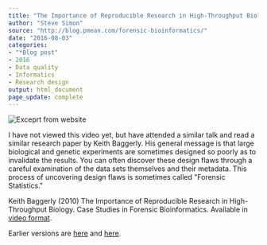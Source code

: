 ```yaml
---
title: "The Importance of Reproducible Research in High-Throughput Biology"
author: "Steve Simon"
source: "http://blog.pmean.com/forensic-bioinformatics/"
date: "2016-08-03"
categories:
- "*Blog post"
- 2016
- Data quality
- Informatics
- Research design
output: html_document
page_update: complete
---
```


![Exceprt from website](http://www.pmean.com/new-images/16/forensic-bioinformatics01.png)

<div class="notes">

I have not viewed this video yet, but have attended a similar talk and read a similar research paper by Keith Baggerly. His general message is that large biological and genetic experiments are sometimes designed so poorly as to invalidate the results. You can often discover these design flaws through a careful examination of the data sets themselves and their metadata. This process of uncovering design flaws is sometimes called "Forensic Statistics."

Keith Baggerly (2010) The Importance of Reproducible Research in High-Throughput Biology. Case Studies in Forensic Bioinformatics. Available in [video format][bagg1].


[bagg1]: http://videolectures.net/cancerbioinformatics2010_baggerly_irrh/

</div>
 
Earlier versions are [here][sim1] and [here][sim2].
 
[sim1]: http://blog.pmean.com/forensic-bioinformatics/
[sim2]: http://new.pmean.com/forensic-bioinformatics/
 

